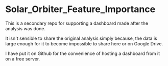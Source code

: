 
# Solar_Orbiter_Feature_Importance

This is a secondary repo for supporting a dashboard made after the analysis was done.

It isn't sensible to share the original analysis simply because, the data is large enough for it to become impossible to share here or on Google Drive.

I have put it on Github for the convenience of hosting a dashboard from it on a free server.
